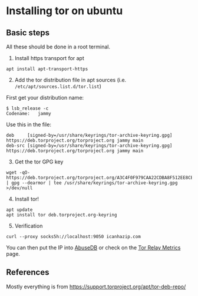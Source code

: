 # Installing tor on ubuntu

## Basic steps

All these should be done in a root terminal.

1. Install https transport for apt

```
apt install apt-transport-https
```

2. Add the tor distribution file in apt sources (i.e. `/etc/apt/sources.list.d/tor.list`)

First get your distribution name:

```
$ lsb_release -c
Codename:	jammy
```

Use this in the file:

```
deb     [signed-by=/usr/share/keyrings/tor-archive-keyring.gpg] https://deb.torproject.org/torproject.org jammy main
deb-src [signed-by=/usr/share/keyrings/tor-archive-keyring.gpg] https://deb.torproject.org/torproject.org jammy main
```

3. Get the tor GPG key

```
wget -qO- https://deb.torproject.org/torproject.org/A3C4F0F979CAA22CDBA8F512EE8CBC9E886DDD89.asc | gpg --dearmor | tee /usr/share/keyrings/tor-archive-keyring.gpg >/dev/null
```

4. Install tor!

```
apt update
apt install tor deb.torproject.org-keyring
```

5. Verification

```
curl --proxy socks5h://localhost:9050 icanhazip.com
```

You can then put the IP into [AbuseDB](https://www.abuseipdb.com/check/) or check on the [Tor Relay Metrics](https://metrics.torproject.org/rs.html) page.

## References

Mostly everything is from https://support.torproject.org/apt/tor-deb-repo/
